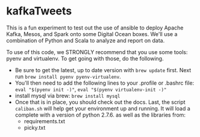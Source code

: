 # kafkaTweets

This is a fun experiment to test out the use of ansible to deploy Apache Kafka, Mesos, and Spark onto 
some Digital Ocean boxes. We'll use a combination of Python and Scala to analyze and report on data.

To use of this code, we STRONGLY recommend that you use some tools:
pyenv and virtualenv. To get going with those, do the following.

- Be sure to get the latest, up to date version with `brew update` first. Next run `brew install pyenv pyenv-virtualenv`.
- You'll then need to add the following lines to your .profile or .bashrc file: ```eval "$(pyenv init -)"```, ```eval "$(pyenv virtualenv-init -)"```
- install mysql via brew: ```brew install mysql```
- Once that is in place, you should check out the docs. Last, the script `caliban.sh` will help get your environment up and running. It will load a complete with a version of python 2.7.6. as well as the libraries from:
	- requirements.txt
	- picky.txt
